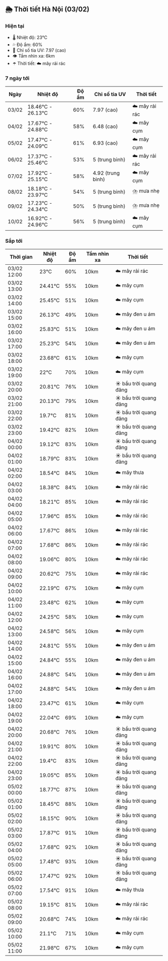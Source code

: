 ## 🌦️ Thời tiết Hà Nội (03/02)

### Hiện tại

- 🌡️ Nhiệt độ: 23℃
- 💦 Độ ẩm: 60%
- 🌟 Chỉ số tia UV: 7.97 (cao)
- 👁️ Tầm nhìn xa: 6km
- ☂️ Thời tiết: ☁️ mây rải rác

### 7 ngày tới

| Ngày | Nhiệt độ | Độ ẩm | Chỉ số tia UV | Thời tiết |
| --- | --- | --- | --- | --- |
| 03/02 | 18.46℃ - 26.13℃ | 60% | 7.97 (cao) | ☁️ mây rải rác |
| 04/02 | 17.67℃ - 24.88℃ | 58% | 6.48 (cao) | ☁️ mây cụm |
| 05/02 | 17.47℃ - 24.09℃ | 61% | 6.93 (cao) | ☁️ mây cụm |
| 06/02 | 17.37℃ - 25.46℃ | 53% | 5 (trung bình) | ☁️ mây rải rác |
| 07/02 | 17.92℃ - 25.15℃ | 58% | 4.92 (trung bình) | ☁️ mây cụm |
| 08/02 | 18.18℃ - 23.97℃ | 54% | 5 (trung bình) | ⛈️ mưa nhẹ |
| 09/02 | 17.23℃ - 24.34℃ | 50% | 5 (trung bình) | ⛈️ mưa nhẹ |
| 10/02 | 16.92℃ - 24.96℃ | 56% | 5 (trung bình) | ☁️ mây cụm |

### Sắp tới

| Thời gian | Nhiệt độ | Độ ẩm | Tầm nhìn xa | Thời tiết |
| --- | --- | --- | --- | --- |
| 03/02 12:00 | 23℃ | 60% | 10km | ☁️ mây rải rác |
| 03/02 13:00 | 24.41℃ | 55% | 10km | ☁️ mây cụm |
| 03/02 14:00 | 25.45℃ | 51% | 10km | ☁️ mây cụm |
| 03/02 15:00 | 26.13℃ | 49% | 10km | ☁️ mây đen u ám |
| 03/02 16:00 | 25.83℃ | 51% | 10km | ☁️ mây đen u ám |
| 03/02 17:00 | 25.23℃ | 54% | 10km | ☁️ mây đen u ám |
| 03/02 18:00 | 23.68℃ | 61% | 10km | ☁️ mây cụm |
| 03/02 19:00 | 22℃ | 70% | 10km | ☁️ mây cụm |
| 03/02 20:00 | 20.81℃ | 76% | 10km | ☀️ bầu trời quang đãng |
| 03/02 21:00 | 20.13℃ | 79% | 10km | ☀️ bầu trời quang đãng |
| 03/02 22:00 | 19.7℃ | 81% | 10km | ☀️ bầu trời quang đãng |
| 03/02 23:00 | 19.42℃ | 82% | 10km | ☀️ bầu trời quang đãng |
| 04/02 00:00 | 19.12℃ | 83% | 10km | ☀️ bầu trời quang đãng |
| 04/02 01:00 | 18.79℃ | 83% | 10km | ☀️ bầu trời quang đãng |
| 04/02 02:00 | 18.54℃ | 84% | 10km | ☁️ mây thưa |
| 04/02 03:00 | 18.38℃ | 84% | 10km | ☁️ mây rải rác |
| 04/02 04:00 | 18.21℃ | 85% | 10km | ☁️ mây rải rác |
| 04/02 05:00 | 17.96℃ | 85% | 10km | ☁️ mây rải rác |
| 04/02 06:00 | 17.67℃ | 86% | 10km | ☁️ mây rải rác |
| 04/02 07:00 | 17.68℃ | 86% | 10km | ☁️ mây rải rác |
| 04/02 08:00 | 19.06℃ | 80% | 10km | ☁️ mây rải rác |
| 04/02 09:00 | 20.62℃ | 75% | 10km | ☁️ mây rải rác |
| 04/02 10:00 | 22.19℃ | 67% | 10km | ☁️ mây cụm |
| 04/02 11:00 | 23.48℃ | 62% | 10km | ☁️ mây cụm |
| 04/02 12:00 | 24.25℃ | 58% | 10km | ☁️ mây cụm |
| 04/02 13:00 | 24.58℃ | 56% | 10km | ☁️ mây cụm |
| 04/02 14:00 | 24.81℃ | 55% | 10km | ☁️ mây đen u ám |
| 04/02 15:00 | 24.84℃ | 55% | 10km | ☁️ mây đen u ám |
| 04/02 16:00 | 24.88℃ | 54% | 10km | ☁️ mây đen u ám |
| 04/02 17:00 | 24.88℃ | 54% | 10km | ☁️ mây đen u ám |
| 04/02 18:00 | 23.47℃ | 61% | 10km | ☁️ mây cụm |
| 04/02 19:00 | 22.04℃ | 69% | 10km | ☁️ mây cụm |
| 04/02 20:00 | 20.68℃ | 76% | 10km | ☀️ bầu trời quang đãng |
| 04/02 21:00 | 19.91℃ | 80% | 10km | ☀️ bầu trời quang đãng |
| 04/02 22:00 | 19.4℃ | 83% | 10km | ☀️ bầu trời quang đãng |
| 04/02 23:00 | 19.05℃ | 85% | 10km | ☀️ bầu trời quang đãng |
| 05/02 00:00 | 18.77℃ | 87% | 10km | ☀️ bầu trời quang đãng |
| 05/02 01:00 | 18.45℃ | 88% | 10km | ☀️ bầu trời quang đãng |
| 05/02 02:00 | 18.15℃ | 90% | 10km | ☀️ bầu trời quang đãng |
| 05/02 03:00 | 17.87℃ | 91% | 10km | ☀️ bầu trời quang đãng |
| 05/02 04:00 | 17.68℃ | 92% | 10km | ☀️ bầu trời quang đãng |
| 05/02 05:00 | 17.48℃ | 93% | 10km | ☀️ bầu trời quang đãng |
| 05/02 06:00 | 17.47℃ | 92% | 10km | ☀️ bầu trời quang đãng |
| 05/02 07:00 | 17.54℃ | 91% | 10km | ☁️ mây thưa |
| 05/02 08:00 | 19.15℃ | 81% | 10km | ☁️ mây rải rác |
| 05/02 09:00 | 20.68℃ | 74% | 10km | ☁️ mây rải rác |
| 05/02 10:00 | 21.1℃ | 71% | 10km | ☁️ mây cụm |
| 05/02 11:00 | 21.98℃ | 67% | 10km | ☁️ mây cụm |
